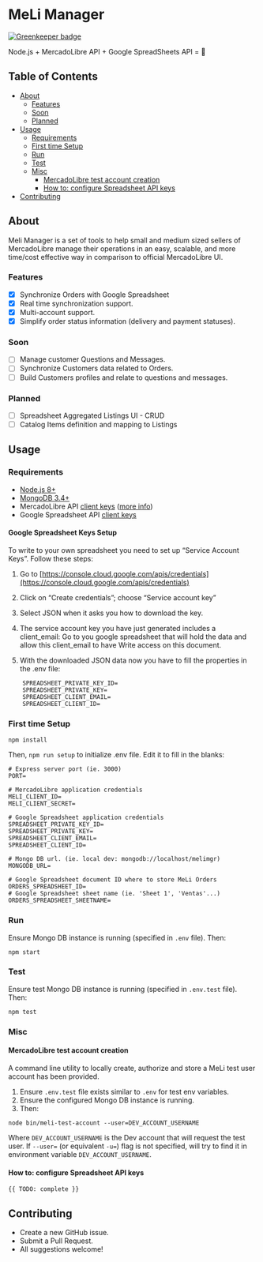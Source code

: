 # MeLi Manager

[![Greenkeeper badge](https://badges.greenkeeper.io/tmilar/meli-manager.svg)](https://greenkeeper.io/)

Node.js + MercadoLibre API + Google SpreadSheets API = :tada:

## Table of Contents

<!-- toc -->

- [About](#about)
  * [Features](#features)
  * [Soon](#soon)
  * [Planned](#planned)
- [Usage](#usage)
  * [Requirements](#requirements)
  * [First time Setup](#first-time-setup)
  * [Run](#run)
  * [Test](#test)
  * [Misc](#misc)
    + [MercadoLibre test account creation](#mercadolibre-test-account-creation)
    + [How to: configure Spreadsheet API keys](#how-to-configure-spreadsheet-api-keys)
- [Contributing](#contributing)

<!-- tocstop -->

## About
Meli Manager is a set of tools to help small and medium sized sellers of MercadoLibre manage their operations in an easy, scalable, and more time/cost effective way in comparison to official MercadoLibre UI.

### Features
- [x] Synchronize Orders with Google Spreadsheet
- [x] Real time synchronization support.
- [x] Multi-account support.
- [x] Simplify order status information (delivery and payment statuses).

### Soon
- [ ] Manage customer Questions and Messages.
- [ ] Synchronize Customers data related to Orders.
- [ ] Build Customers profiles and relate to questions and messages.

### Planned
- [ ] Spreadsheet Aggregated Listings UI - CRUD
- [ ] Catalog Items definition and mapping to Listings

## Usage
### Requirements
* [Node.js 8+](https://nodejs.org/es/download/)
* [MongoDB 3.4+](https://www.mongodb.com/download-center#community)
* MercadoLibre API [client keys](https://developers.mercadolibre.com.ar/apps/create-app) ([more info](https://developers.mercadolibre.com/en_us/register-your-application))
* Google Spreadsheet API [client keys](https://cloud.google.com/docs/authentication/api-keys)

#### Google Spreadsheet Keys Setup

To write to your own spreadsheet you need to set up “Service Account Keys”. Follow these steps:

1. Go to [https://console.cloud.google.com/apis/credentials](https://console.cloud.google.com/apis/credentials)

2. Click on “Create credentials”; choose “Service account key”

3. Select JSON when it asks you how to download the key.

4. The service account key you have just generated includes a client_email:  Go to you google spreadsheet that will hold the data and allow this client_email to have Write access on this document.

5. With the downloaded JSON data now you have to fill the properties in the .env file:
```
    SPREADSHEET_PRIVATE_KEY_ID=
    SPREADSHEET_PRIVATE_KEY= 
    SPREADSHEET_CLIENT_EMAIL= 
    SPREADSHEET_CLIENT_ID=
```



### First time Setup
```
npm install
```

Then, `npm run setup` to initialize .env file. Edit it to fill in the blanks:

```
# Express server port (ie. 3000)
PORT=

# MercadoLibre application credentials
MELI_CLIENT_ID=
MELI_CLIENT_SECRET=

# Google Spreadsheet application credentials
SPREADSHEET_PRIVATE_KEY_ID=
SPREADSHEET_PRIVATE_KEY=
SPREADSHEET_CLIENT_EMAIL=
SPREADSHEET_CLIENT_ID=

# Mongo DB url. (ie. local dev: mongodb://localhost/melimgr)
MONGODB_URL=

# Google Spreadsheet document ID where to store MeLi Orders
ORDERS_SPREADSHEET_ID=
# Google Spreadsheet sheet name (ie. 'Sheet 1', 'Ventas'...)
ORDERS_SPREADSHEET_SHEETNAME=
```
### Run
Ensure Mongo DB instance is running (specified in `.env` file). Then:
```
npm start
```

### Test
Ensure test Mongo DB instance is running (specified in `.env.test` file). Then:
```
npm test
```
### Misc

#### MercadoLibre test account creation
A command line utility to locally create, authorize and store a MeLi test user account has been provided.

1. Ensure `.env.test` file exists similar to `.env` for test env variables.
2. Ensure the configured Mongo DB instance is running.
3. Then:
```
node bin/meli-test-account --user=DEV_ACCOUNT_USERNAME
```

Where `DEV_ACCOUNT_USERNAME` is the Dev account that will request the test user.
If `--user=` (or equivalent `-u=`) flag is not specified, will try to find it in environment variable `DEV_ACCOUNT_USERNAME`.

#### How to: configure Spreadsheet API keys
```
{{ TODO: complete }}
```

## Contributing
- Create a new GitHub issue.
- Submit a Pull Request.
- All suggestions welcome!
